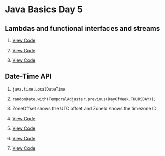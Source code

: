 # Java Basics Day 5

## Lambdas and functional interfaces and streams

1. [View Code](lambdas/QuestionOne.java)

2. [View Code](lambdas/QuestionTwo.java)

3. [View Code](lambdas/QuestionThree.java)

## Date-Time API

1. ``java.time.LocalDateTime``

2. ``randomDate.with(TemporalAdjuster.previous(DayOfWeek.THURSDAY));``

3. ZoneOffset shows the UTC offset and ZoneId shows the timezone ID

4. [View Code](datetime/QuestionFour.java)

5. [View Code](datetime/QuestionFive.java)

6. [View Code](datetime/QuestionSix.java)

7. [View Code](datetime/QuestionSeven.java)
